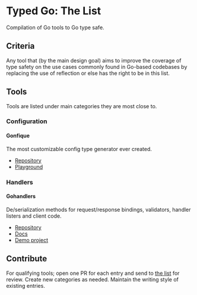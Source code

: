 # Typed Go: The List

Compilation of Go tools to Go type safe.

## Criteria

Any tool that (by the main design goal) aims to improve the coverage of type safety on the use cases commonly found in Go-based codebases by replacing the use of reflection or else has the right to be in this list.

## Tools

Tools are listed under main categories they are most close to.

### Configuration

#### Gonfique

The most customizable config type generator ever created.

- [Repository](https://github.com/ufukty/gonfique)
- [Playground](https://gonfique.pages.dev)

### Handlers

#### Gohandlers

De/serialization methods for request/response bindings, validators, handler listers and client code.

- [Repository](https://github.com/ufukty/gohandlers)
- [Docs](https://gohandlers.pages.dev)
- [Demo project](https://github.com/ufukty/gohandlers-petstore)

## Contribute

For qualifying tools; open one PR for each entry and send to [the list](https://github.com/typedgo/the-list) for review. Create new categories as needed. Maintain the writing style of existing entries.
